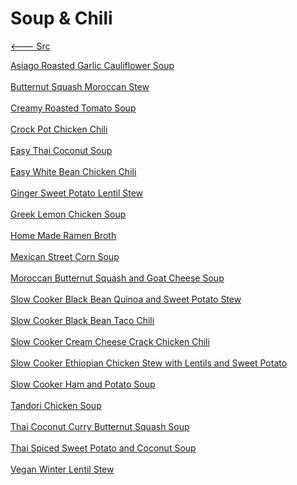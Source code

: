 # Soup & Chili

[<--- Src](../src.md)

[Asiago Roasted Garlic Cauliflower Soup](./asiago-roasted-garlic-cauliflower-soup.md)<br><br>
[Butternut Squash Moroccan Stew](./butternut-squash-moroccan-stew.md)<br><br>
[Creamy Roasted Tomato Soup](./creamy-roasted-tomato-soup.md)<br><br>
[Crock Pot Chicken Chili](./crock-pot-chicken-chili.md)<br><br>
[Easy Thai Coconut Soup](./easy-thai-coconut-soup.md)<br><br>
[Easy White Bean Chicken Chili](./easy-white-bean-chicken-chili.md)<br><br>
[Ginger Sweet Potato Lentil Stew](./ginger-sweet-potato-lentil-stew.md)<br><br>
[Greek Lemon Chicken Soup](./greek-lemon-chicken-soup.md)<br><br>
[Home Made Ramen Broth](./home-made-ramen-broth.md)<br><br>
[Mexican Street Corn Soup](./mexican-street-corn-soup.md)<br><br>
[Moroccan Butternut Squash and Goat Cheese Soup](./moroccan-butternut-squash-and-goat-cheese-soup.md)<br><br>
[Slow Cooker Black Bean Quinoa and Sweet Potato Stew](./slow-cooker-black-bean-quinoa-and-sweet-potato-stew.md)<br><br>
[Slow Cooker Black Bean Taco Chili](./slow-cooker-black-bean-taco-chili.md)<br><br>
[Slow Cooker Cream Cheese Crack Chicken Chili](./slow-cooker-cream-cheese-crack-chicken-chili.md)<br><br>
[Slow Cooker Ethiopian Chicken Stew with Lentils and Sweet Potato](./slow-cooker-ethiopian-chicken-stew-with-lentils-and-sweet-potato.md)<br><br>
[Slow Cooker Ham and Potato Soup](./slow-cooker-ham-and-potato-soup.md)<br><br>
[Tandori Chicken Soup](./tandori-chicken-soup.md)<br><br>
[Thai Coconut Curry Butternut Squash Soup](./thai-coconut-curry-butternut-squash-soup.md)<br><br>
[Thai Spiced Sweet Potato and Coconut Soup](./thai-spiced-sweet-potato-and-coconut-soup.md)<br><br>
[Vegan Winter Lentil Stew](./vegan-winter-lentil-stew.md)<br><br>
